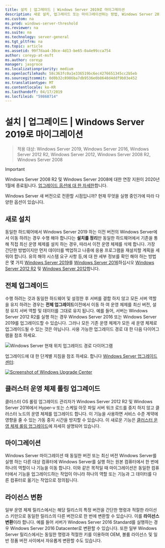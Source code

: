 ```yaml
---
title: 설치 | 업그레이드 | Windows Server 2019로 마이그레이션
description: 새로 설치, 업그레이드 또는 마이그레이션하는 방법, Windows Server 2019 합니다.
ms.custom: na
ms.prod: windows-server-threshold
ms.reviewer: na
ms.suite: na
ms.technology: server-general
ms.tgt_pltfrm: na
ms.topic: article
ms.assetid: 99f7daa4-30ce-4d13-be65-0a4e99cca754
author: coreyp-at-msft
ms.author: coreyp
manager: jasgroce
ms.localizationpriority: medium
ms.openlocfilehash: 58c363fc0a1e336519bc6ec4276651345cc2b5eb
ms.sourcegitcommit: 0d0b32c8986ba7db9536e0b8648d4ddf9b03e452
ms.translationtype: MT
ms.contentlocale: ko-KR
ms.lasthandoff: 04/17/2019
ms.locfileid: "59868714"
---
```

# <a name="install--upgrade--migrate-to-windows-server-2019"></a>설치 | 업그레이드 | Windows Server 2019로 마이그레이션

>적용 대상: Windows Server 2019, Windows Server 2016, Windows Server 2012 R2, Windows Server 2012, Windows Server 2008 R2, Windows Server 2008

> [!IMPORTANT]
> Windows Server 2008 R2 및 Windows Server 2008에 대한 연장 지원이 2020년 1월에 종료됩니다. [업그레이드 옵션에 대 한 자세한](http://aka.ms/upgradecenter)합니다.

Windows Server 새 버전으로 전환할 시점입니까? 현재 무엇을 실행 중인가에 따라 다양한 옵션이 있습니다.

## <a name="clean-install"></a>새로 설치
동일한 하드웨어에서 Windows Server 2019 하는 이전 버전의 Windows Server에서 이동 하려는 경우 수행 해야 합니다는 **설치를 정리**만 동일한 하드웨어에서 기존을 통해 직접 최신 운영 체제를 설치 하는 경우, 따라서 이전 운영 체제를 삭제 합니다. 가장 간단한 방법이지만 먼저 데이터를 백업하고 나중에 응용 프로그램을 재설치할 계획을 세워야 합니다. 유의 해야 시스템 요구 사항 등,에 대 한 세부 정보를 확인 해야 하는 방법은 몇 가지 [Windows Server 2019](https://go.microsoft.com/fwlink/?linkid=2006124)를 [Windows Server 2016](https://go.microsoft.com/fwlink/?LinkID=825558)하십시오 [Windows Server 2012 R2](https://technet.microsoft.com/library/dn303418) 및 [Windows Server 2012](https://technet.microsoft.com/library/jj134246.aspx)합니다.

## <a name="in-place-upgrade"></a>전체 업그레이드
수행 하려는 것과 동일한 하드웨어 및 설정한 후 서버를 결합 하지 않고 모든 서버 역할을 유지 하려는 경우는 **전체 업그레이드**이전에서 이동 하 여 운영 체제를 최신 버전, 설정 유지 서버 역할 및 데이터를 그대로 유지 됩니다. 예를 들어, 서버는 Windows Server 2012 R2를 실행 하는 경우 Windows Server 2016 또는 Windows Server 2019를 업그레이드할 수 있습니다. 그러나 모든 기존 운영 체제가 모든 새 운영 체제로 업그레이드될 수 있는 것은 아닙니다. 사용 가능한 업그레이드 경로 대 한 다음 다이어그램을 참조 하세요.

![Windows Server 현재 위치 업그레이드 경로 다이어그램](media/upgrade-paths.png)

업그레이드에 대 한 단계별 지침을 참조 하세요. 합니다 [Windows Server 업그레이드 센터](http://aka.ms/upgradecenter):

<a href="http://aka.ms/upgradecenter"><img src="media/upgrade-center.png" alt="Screenshot of Windows Upgrade Center" title="Windows Server 업그레이드 센터"></a>

## <a name="cluster-os-rolling-upgrade"></a>클러스터 운영 체제 롤링 업그레이드
클러스터 OS 롤링 업그레이드 관리자가 Windows Server 2012 R2 및 Windows Server 2016에서 Hyper-v 또는 스케일 아웃 파일 서버 워크 로드를 중지 하지 않고 클러스터 노드의 운영 체제를 업그레이드 합니다. 이 기능을 사용하면 서비스 수준 계약에 영향을 줄 수 있는 가동 중지 시간을 방지할 수 있습니다. 이 새로운 기능은 [클러스터 운영 체제 롤링 업그레이드](https://technet.microsoft.com/windows-server-docs/failover-clustering/cluster-operating-system-rolling-upgrade)에 자세히 설명되어 있습니다.

## <a name="migration"></a>마이그레이션

Windows Server 마이그레이션 때 동일한 버전 또는 최신 버전 Windows Server를 실행 하는 다른 대상 컴퓨터에 Windows Server를 실행 하는 원본 컴퓨터에서 한 번에 하나의 역할이 나 기능을 이동 합니다. 이와 같은 목적일 때 마이그레이션은 동일한 컴퓨터에서 기능을 업그레이드하는 작업이 아니라 하나의 역할 또는 기능과 그 데이터를 다른 컴퓨터로 옮기는 작업으로 정의됩니다. 

## <a name="license-conversion"></a>라이선스 변환
일부 운영 체제 릴리스에서는 해당 릴리스의 특정 버전을 간단한 명령과 적절한 라이선스 키만으로 동일한 릴리스의 다른 버전으로 한 번에 변환할 수 있습니다. 이를 **라이선스 변환**이라 합니다. 예를 들어 서버가 Windows Server 2016 Standard를 실행하는 경우 Windows Server 2016 Datacenter로 변환할 수 있습니다. 또한 일부 Windows Server 릴리스에서는 동일한 명령과 적절한 키를 이용하여 OEM, 볼륨 라이선스 및 일반 정품 버전 사이에서 자유롭게 변환할 수도 있습니다.


 
 
